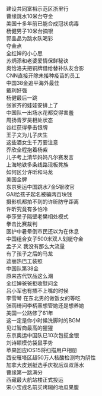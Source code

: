 建设共同富裕示范区浙里行  
曹缘跳水10米台夺金  
美国十多年前已能合成冠状病毒  
杨健男子10米台摘银  
郭晶晶为跳水队喝彩  
夺金点  
全红婵的小心思  
苏炳添和老婆爱情保鲜秘诀  
奥恰洛夫把铜牌借给替补队友合影  
CNN直接开除未接种疫苗的员工  
中国38金追平海外最佳  
戴利好强  
杨健最后一跳  
张家齐的娃娃安排上了  
中国队一出场水花都变得害羞  
周扬青罗昊相处状态  
谷红获得拳击银牌  
王子文为儿子庆生  
这些酒女生千万要注意  
乔欣全程抱着杨紫  
儿子考上清华妈妈凡尔赛发言  
上海地铁多条线路现板凳族  
如何区分许昕和马龙  
美国金牌  
东京奥运中国跳水7金5银收官  
GAI给孩子起名被骗两百块钱  
摄影机都拍不到的许昕防守距离  
许昕究竟有多怕冷  
李莎旻子隔壁老樊相处模式  
拳击比赛裁判  
医护中暑晕倒市民还以为在休息  
中国组合女子500米双人划艇夺金  
孟子义 我没有那么大流量  
有了孩子之后的马龙  
迪丽热巴工装照  
中国队第38金  
原来古代饮品这么潮  
全红婵爸爸拒收慰问金  
吕小军也有插不上嘴的时候  
李雪琴 在东北男的做饭女的等吃  
张雨绮问李柄熹想管她还是想养她  
美国一公路修了61年  
这一定是你小时候洗脚时的BGM  
见过智商最高的猩猩  
东京奥运中国队已10次包揽金银  
刘诗颖模仿袋鼠手势  
苹果回应iOS15将扫描用户相册  
西安雁塔区超50万人核酸检测均为阴性  
加拿大皮划艇选手庆祝后双双落水  
曹缘第一跳满分  
西藏最大航站楼正式投运  
宋小宝成名前买烤糊的地瓜果腹  
